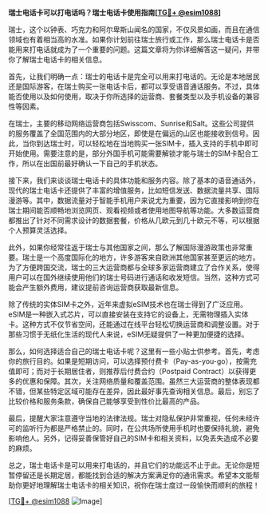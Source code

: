 **瑞士电话卡可以打电话吗？瑞士电话卡使用指南[[TG💪+ @esim1088](https://t.me/s/esim1088)]**

瑞士，这个以钟表、巧克力和阿尔卑斯山闻名的国家，不仅风景如画，而且在通信领域也有着相当高的水准。如果你计划前往瑞士旅行或工作，那么瑞士电话卡是否能用来打电话就成为了一个重要的问题。这篇文章将为你详细解答这一疑问，并带你了解瑞士电话卡的相关信息。

首先，让我们明确一点：瑞士的电话卡是完全可以用来打电话的。无论是本地居民还是国际游客，在瑞士购买一张电话卡后，都可以享受语音通话服务。不过，具体能否使用以及如何使用，取决于你所选择的运营商、套餐类型以及手机设备的兼容性等因素。

在瑞士，主要的移动网络运营商包括Swisscom、Sunrise和Salt。这些公司提供的服务覆盖了全国范围内的大部分地区，即使是在偏远的山区也能接收到信号。因此，当你到达瑞士时，可以轻松地在当地购买一张SIM卡，插入支持的手机中即可开始使用。需要注意的是，部分外国手机可能需要解锁才能与瑞士的SIM卡配合工作，所以在出国前最好确认一下自己的手机状态。

接下来，我们来谈谈瑞士电话卡的具体功能和服务内容。除了基本的语音通话外，现代的瑞士电话卡还提供了丰富的增值服务，比如短信发送、数据流量共享、国际漫游等。其中，数据流量对于智能手机用户来说尤为重要，因为它直接影响到你在瑞士期间能否顺畅地浏览网页、观看视频或者使用地图导航等功能。大多数运营商都推出了针对不同需求设计的数据套餐，价格从几欧元到几十欧元不等，可以根据个人预算灵活选择。

此外，如果你经常往返于瑞士与其他国家之间，那么了解国际漫游政策也非常重要。瑞士是一个高度国际化的地方，许多游客来自欧洲其他国家甚至更远的地方。为了方便跨国交流，瑞士的三大运营商都与全球多家运营商建立了合作关系，使得用户可以在国外继续使用他们的瑞士号码进行通话和收发短信。当然，这种方式可能会产生额外费用，建议提前咨询运营商获取最新信息。

除了传统的实体SIM卡之外，近年来虚拟eSIM技术也在瑞士得到了广泛应用。eSIM是一种嵌入式芯片，可以直接安装在支持它的设备上，无需物理插入实体卡。这种方式不仅节省空间，还能通过在线平台轻松切换运营商和调整设置。对于那些习惯于无纸化生活的现代人来说，eSIM无疑提供了一种更加便捷的选择。

那么，如何选择适合自己的瑞士电话卡呢？这里有一些小贴士供参考。首先，考虑你的旅行目的。如果是短期访问，可以选择预付费卡（Pay-as-you-go），按需充值即可；而对于长期居住者，则推荐后付费合约（Postpaid Contract）以获得更多的优惠和保障。其次，关注网络质量和覆盖范围。虽然三大运营商的整体表现都不错，但某些特定区域可能存在差异，因此最好事先查询相关信息。最后，别忘了比较价格和服务条款，确保自己能够享受到性价比最高的产品。

最后，提醒大家注意遵守当地的法律法规。瑞士对隐私保护非常重视，任何未经许可的监听行为都是严格禁止的。同时，在公共场所使用手机时也要保持礼貌，避免影响他人。另外，记得妥善保管好自己的SIM卡和相关资料，以免丢失造成不必要的麻烦。

总之，瑞士电话卡是可以用来打电话的，并且它们的功能远不止于此。无论你是短暂停留还是长期定居，都能找到合适的解决方案满足你的通讯需求。希望本文能帮助你更好地理解瑞士电话卡的相关知识，祝你在瑞士度过一段愉快而顺利的旅程！

[[TG💪+ @esim1088](https://t.me/s/esim1088) ![Image](https://i.postimg.cc/4NQfJmqS/Snipaste-2025-05-13-00-14-12.png)]